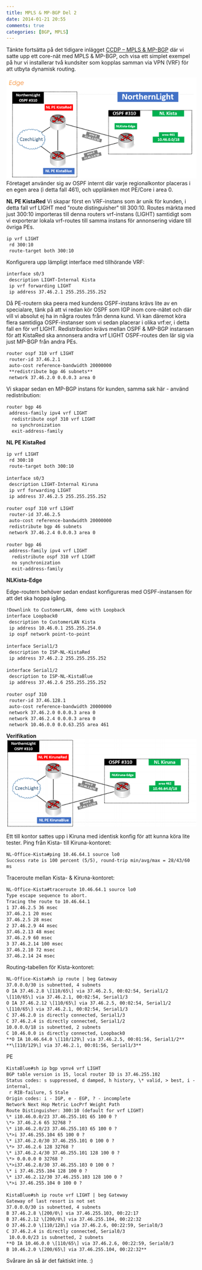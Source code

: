 ```yaml
---
title: MPLS & MP-BGP Del 2
date: 2014-01-21 20:55
comments: true
categories: [BGP, MPLS]
---
```

Tänkte fortsätta på det tidigare inlägget [CCDP – MPLS & MP-BGP](http://www.jonascollen.se/posts/ccdp-mpls-mp-bgp/) där vi satte upp ett core-nät med MPLS & MP-BGP, och visa ett simplet exempel på hur vi installerar två kundsiter som kopplas samman via VPN (VRF) för att utbyta dynamisk routing. 

![Customer-MPLS](/assets/images/2014/01/customer-mpls.png)
 Företaget använder sig av OSPF internt där varje regionalkontor placeras i en egen area (i detta fall 461), och upplänken mot PE/Core i area 0. 
 
 **NL PE KistaRed** 
 Vi skapar först en VRF-instans som är unik för kunden, i detta fall vrf LIGHT med "route distinguisher" till 300:10. Routes märkta med just 300:10 importeras till denna routers vrf-instans (LIGHT) samtidigt som vi exporterar lokala vrf-routes till samma instans för annonsering vidare till övriga PEs.

```
ip vrf LIGHT
 rd 300:10
 route-target both 300:10
```
Konfigurera upp lämpligt interface med tillhörande VRF:

```
interface s0/3
 description LIGHT-Internal Kista
 ip vrf forwarding LIGHT
 ip address 37.46.2.1 255.255.255.252
```

Då PE-routern ska peera med kundens OSPF-instans krävs lite av en specialare, tänk på att vi redan kör OSPF som IGP inom core-nätet och där vill vi absolut ej ha in några routes från denna kund. Vi kan däremot köra flera samtidiga OSPF-instanser som vi sedan placerar i olika vrf:er, i detta fall en för vrf LIGHT. Redistribution krävs mellan OSPF & MP-BGP instansen för att KistaRed ska annonsera andra vrf LIGHT OSPF-routes den lär sig via just MP-BGP från andra PEs.

```
router ospf 310 vrf LIGHT 
 router-id 37.46.2.1
 auto-cost reference-bandwidth 20000000
 **redistribute bgp 46 subnets**
 network 37.46.2.0 0.0.0.3 area 0
```

Vi skapar sedan en MP-BGP instans för kunden, samma sak här - använd redistribution:

```
router bgp 46
 address-family ipv4 vrf LIGHT
  redistribute ospf 310 vrf LIGHT
  no synchronization
  exit-address-family
```

**NL PE KistaRed**

```
ip vrf LIGHT
 rd 300:10
 route-target both 300:10

interface s0/3
 description LIGHT-Internal Kiruna
 ip vrf forwarding LIGHT
 ip address 37.46.2.5 255.255.255.252

router ospf 310 vrf LIGHT
 router-id 37.46.2.5
 auto-cost reference-bandwidth 20000000
 redistribute bgp 46 subnets
 network 37.46.2.4 0.0.0.3 area 0

router bgp 46
 address-family ipv4 vrf LIGHT
  redistribute ospf 310 vrf LIGHT
  no synchronization
  exit-address-family
```

**NLKista-Edge** 

Edge-routern behöver sedan endast konfigureras med OSPF-instansen för att det ska hoppa igång.

```
!Downlink to CustomerLAN, demo with Loopback
interface Loopback0
 description to CustomerLAN Kista
 ip address 10.46.0.1 255.255.254.0
 ip ospf network point-to-point

interface Serial1/3
 description to ISP-NL-KistaRed
 ip address 37.46.2.2 255.255.255.252

interface Serial1/2
 description to ISP-NL-KistaBlue
 ip address 37.46.2.6 255.255.255.252

router ospf 310
 router-id 37.46.128.1
 auto-cost reference-bandwidth 20000000
 network 37.46.2.0 0.0.0.3 area 0 
 network 37.46.2.4 0.0.0.3 area 0
 network 10.46.0.0 0.0.63.255 area 461
```

**Verifikation**
![Customer-MPLSKiruna](/assets/images/2014/01/customer-mplskiruna.png)

Ett till kontor sattes upp i Kiruna med identisk konfig för att kunna köra lite tester. Ping från Kista- till Kiruna-kontoret:

```
NL-Office-Kista#ping 10.46.64.1 source lo0
Success rate is 100 percent (5/5), round-trip min/avg/max = 28/43/60 ms
```

Traceroute mellan Kista- & Kiruna-kontoret:

```
NL-Office-Kista#traceroute 10.46.64.1 source lo0
Type escape sequence to abort.
Tracing the route to 10.46.64.1
1 37.46.2.5 36 msec
37.46.2.1 20 msec
37.46.2.5 28 msec
2 37.46.2.9 44 msec
37.46.2.13 48 msec
37.46.2.9 60 msec
3 37.46.2.14 100 msec
37.46.2.10 72 msec
37.46.2.14 24 msec
```

Routing-tabellen för Kista-kontoret:
```
NL-Office-Kista#sh ip route | beg Gateway
37.0.0.0/30 is subnetted, 4 subnets
O IA 37.46.2.8 \[110/65\] via 37.46.2.5, 00:02:54, Serial1/2
\[110/65\] via 37.46.2.1, 00:02:54, Serial1/3
O IA 37.46.2.12 \[110/65\] via 37.46.2.5, 00:02:54, Serial1/2
\[110/65\] via 37.46.2.1, 00:02:54, Serial1/3
C 37.46.2.0 is directly connected, Serial1/3
C 37.46.2.4 is directly connected, Serial1/2
10.0.0.0/18 is subnetted, 2 subnets
C 10.46.0.0 is directly connected, Loopback0
**O IA 10.46.64.0 \[110/129\] via 37.46.2.5, 00:01:56, Serial1/2**
**\[110/129\] via 37.46.2.1, 00:01:56, Serial1/3**
```

PE

```
KistaBlue#sh ip bgp vpnv4 vrf LIGHT
BGP table version is 15, local router ID is 37.46.255.102
Status codes: s suppressed, d damped, h history, \* valid, > best, i - internal,
 r RIB-failure, S Stale
Origin codes: i - IGP, e - EGP, ? - incomplete
Network Next Hop Metric LocPrf Weight Path
Route Distinguisher: 300:10 (default for vrf LIGHT)
\* i10.46.0.0/23 37.46.255.101 65 100 0 ?
\*> 37.46.2.6 65 32768 ?
\* i10.46.2.0/23 37.46.255.103 65 100 0 ?
\*>i 37.46.255.104 65 100 0 ?
\* i37.46.2.0/30 37.46.255.101 0 100 0 ?
\*> 37.46.2.6 128 32768 ?
\* i37.46.2.4/30 37.46.255.101 128 100 0 ?
\*> 0.0.0.0 0 32768 ?
\*>i37.46.2.8/30 37.46.255.103 0 100 0 ?
\* i 37.46.255.104 128 100 0 ?
\* i37.46.2.12/30 37.46.255.103 128 100 0 ?
\*>i 37.46.255.104 0 100 0 ?

KistaBlue#sh ip route vrf LIGHT | beg Gateway
Gateway of last resort is not set
37.0.0.0/30 is subnetted, 4 subnets
B 37.46.2.8 \[200/0\] via 37.46.255.103, 00:22:17
B 37.46.2.12 \[200/0\] via 37.46.255.104, 00:22:32
O 37.46.2.0 \[110/128\] via 37.46.2.6, 00:22:59, Serial0/3
C 37.46.2.4 is directly connected, Serial0/3
 10.0.0.0/23 is subnetted, 2 subnets
**O IA 10.46.0.0 \[110/65\] via 37.46.2.6, 00:22:59, Serial0/3
B 10.46.2.0 \[200/65\] via 37.46.255.104, 00:22:32**
```

Svårare än så är det faktiskt inte. :)
